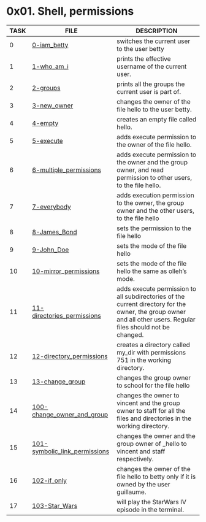 # 0x01. Shell, permissions

| TASK | FILE                                                             | DESCRIPTION                                                                                                                                                     |
| ---- | ---------------------------------------------------------------- | --------------------------------------------------------------------------------------------------------------------------------------------------------------- |
| 0    | [0-iam_betty](./0-iam_betty)                                     | switches the current user to the user betty                                                                                                                     |
| 1    | [1-who_am_i](./1-who_am_i)                                       | prints the effective username of the current user.                                                                                                              |
| 2    | [2-groups](./2-groups)                                           | prints all the groups the current user is part of.                                                                                                              |
| 3    | [3-new_owner](./3-new_owner)                                     | changes the owner of the file hello to the user betty.                                                                                                          |
| 4    | [4-empty](./4-empty)                                             | creates an empty file called hello.                                                                                                                             |
| 5    | [5-execute](./5-execute)                                         | adds execute permission to the owner of the file hello.                                                                                                         |
| 6    | [6-multiple_permissions](./6-multiple_permissions)               | adds execute permission to the owner and the group owner, and read permission to other users, to the file hello.                                                |
| 7    | [7-everybody](./7-everybody)                                     | adds execution permission to the owner, the group owner and the other users, to the file hello                                                                  |
| 8    | [8-James_Bond](./8-James_Bond)                                   | sets the permission to the file hello                                                                                                                           |
| 9    | [9-John_Doe](./9-John_Doe)                                       | sets the mode of the file hello                                                                                                                                 |
| 10   | [10-mirror_permissions](./10-mirror_permissions)                 | sets the mode of the file hello the same as olleh’s mode.                                                                                                       |
| 11   | [11-directories_permissions](./11-directories_permissions)       | adds execute permission to all subdirectories of the current directory for the owner, the group owner and all other users. Regular files should not be changed. |
| 12   | [12-directory_permissions](./12-directory_permissions)           | creates a directory called my_dir with permissions 751 in the working directory.                                                                                |
| 13   | [13-change_group](./13-change_group)                             | changes the group owner to school for the file hello                                                                                                            |
| 14   | [100-change_owner_and_group](./100-change_owner_and_group)       | changes the owner to vincent and the group owner to staff for all the files and directories in the working directory.                                           |
| 15   | [101-symbolic_link_permissions](./101-symbolic_link_permissions) | changes the owner and the group owner of \_hello to vincent and staff respectively.                                                                             |
| 16   | [102-if_only](./102-if_only)                                     | changes the owner of the file hello to betty only if it is owned by the user guillaume.                                                                         |
| 17   | [103-Star_Wars](./103-Star_Wars)                                 | will play the StarWars IV episode in the terminal.                                                                                                              |
